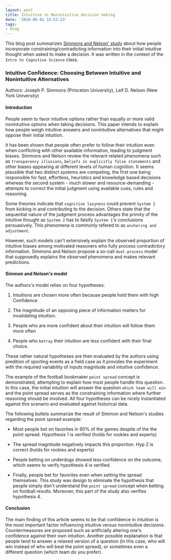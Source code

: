 ```yaml
---
layout: post
title: Intuitive vs Nonintuitive decision making
date: '2016-06-01 15:52:23'
tags:
- blog
---
```


This blog post summarizes [Simmons and Nelson' study](http://psycnet.apa.org/journals/xge/135/3/409/) about how people incorporate constraining/contradicting information into their initial intuitive thought when asked to make a decision. It was written in the context of the `Intro to Cognitive Science` class.

### Intuitive Confidence: Choosing Between Intuitive and Nonintuitive Alternatives

Authors: Joseph P. Simmons (Princeton University), Leif D. Nelson (New York University)

#### Introduction

People seem to favor intuitive options rather than equally or more valid nonintuitive options when taking decisions. This paper intends to explain how people weigh intuitive answers and nonintuitive alternatives that might oppose their initial intuition.

It has been shown that people often prefer to follow their intuition even when conflicting with other available information, leading to judgment biases. Simmons and Nelson review the relevant related phenomena such as `transparency illusions`, `beliefs in explicitly false statements` and other biases appearing at different levels of human cognition. It seems plausible that two distinct systems are competing, the first one being responsible for fast, effortless, heuristics and knowledge based decisions whereas the second system - much slower and resource-demanding - attempts to correct the initial judgment using available cues, rules and reasoning.

Some theories indicate that `cognitive lazyness` could prevent `System 2` from kicking in and contributing to the decision. Others state that the sequential nature of the judgment process advantages the primity of the intuitive thought as `System 2` has to falsify `System 1`'s conclusions persuasively. This phenomena is commonly refered to as `anchoring and adjustment`.

However, such models can't extensively explain the observed proportion of intuitive biases among motivated reasoners who fully process contradictory information. Simmons and Nelson propose a so-call `dual-process` model that supposedly explains the observed phenomena and makes relevant predictions.

#### Simmon and Nelson's model

The authors's model relies on four hypotheses:

1) Intuitions are chosen more often because people hold them with high Confidence

2) The magnitude of an opposing piece of information matters for invalidating intuition.

3) People who are more confident about their intuition will follow them more often

4) People who `betray` their intuition are less confident with their final choice.

These rather natural hypotheses are then evaluated by the authors using predition of sporting events as a field case as it provides the experiment with the required variability of inputs magnitude and intuitive confidence.

The example of the football bookmaker `point spread` concept is demonstrated, attempting to explain how most people handle this question. In this case, the initial intuition will answer the question `which team will win` and the point spread serves as the constraining information where further reasoning should be involved. All four hypotheses can be nicely instantiated against this scenario and evaluated against historical data.

The following bullets summarize the result of Simmon and Nelson's studies regarding the point spread example:

- Most people bet on favorites in 90% of the games despite of the the point spread. Hypothesis 1 is verified (holds for rookies and experts)

- The spread magnitude negatively impacts this proportion. Hyp 2 is correct (holds for rookies and experts) 

- People betting on underdogs showed less confidence on the outcome, which seems to verify hypothesis 4 is verified.

- Finally, people bet for favorites even when setting the spread themselves. This study was design to eliminate the hypothesis that people simply don't understand the `point spread` concept when betting on football results. Moreover, this part of the study also verifies hypothesis 4.

#### Conclusion 

The main finding of this article seems to be that confidence in intuition is the most important factor influencing intuitive versus nonintuitive decisions. Countermeasures are proposed such as artificially altering one's confidence against their own intuition. Another possible explanation is that people tend to answer a relaxed version of a question (in this case, who will win instead of who will beat the point spread), or sometimes even a different question (which team do you prefer).  
